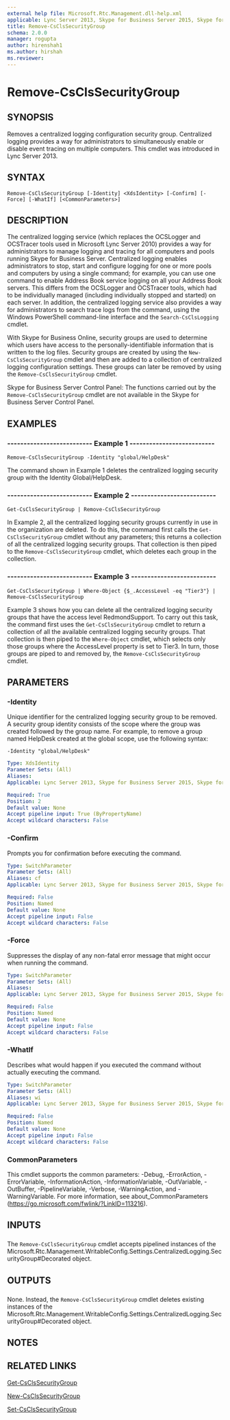 ```yaml
---
external help file: Microsoft.Rtc.Management.dll-help.xml
applicable: Lync Server 2013, Skype for Business Server 2015, Skype for Business Server 2019
title: Remove-CsClsSecurityGroup
schema: 2.0.0
manager: rogupta
author: hirenshah1
ms.author: hirshah
ms.reviewer:
---
```


# Remove-CsClsSecurityGroup

## SYNOPSIS
Removes a centralized logging configuration security group.
Centralized logging provides a way for administrators to simultaneously enable or disable event tracing on multiple computers.
This cmdlet was introduced in Lync Server 2013.


## SYNTAX

```
Remove-CsClsSecurityGroup [-Identity] <XdsIdentity> [-Confirm] [-Force] [-WhatIf] [<CommonParameters>]
```

## DESCRIPTION
The centralized logging service (which replaces the OCSLogger and OCSTracer tools used in Microsoft Lync Server 2010) provides a way for administrators to manage logging and tracing for all computers and pools running Skype for Business Server.
Centralized logging enables administrators to stop, start and configure logging for one or more pools and computers by using a single command; for example, you can use one command to enable Address Book service logging on all your Address Book servers.
This differs from the OCSLogger and OCSTracer tools, which had to be individually managed (including individually stopped and started) on each server.
In addition, the centralized logging service also provides a way for administrators to search trace logs from the command, using the Windows PowerShell command-line interface and the `Search-CsClsLogging` cmdlet.

With Skype for Business Online, security groups are used to determine which users have access to the personally-identifiable information that is written to the log files.
Security groups are created by using the `New-CsClsSecurityGroup` cmdlet and then are added to a collection of centralized logging configuration settings.
These groups can later be removed by using the `Remove-CsClsSecurityGroup` cmdlet.

Skype for Business Server Control Panel: The functions carried out by the `Remove-CsClsSecurityGroup` cmdlet are not available in the Skype for Business Server Control Panel.


## EXAMPLES

### -------------------------- Example 1 --------------------------
```
Remove-CsClsSecurityGroup -Identity "global/HelpDesk"
```

The command shown in Example 1 deletes the centralized logging security group with the Identity Global/HelpDesk.


### -------------------------- Example 2 --------------------------
```
Get-CsClsSecurityGroup | Remove-CsClsSecurityGroup
```

In Example 2, all the centralized logging security groups currently in use in the organization are deleted.
To do this, the command first calls the `Get-CsClsSecurityGroup` cmdlet without any parameters; this returns a collection of all the centralized logging security groups.
That collection is then piped to the `Remove-CsClsSecurityGroup` cmdlet, which deletes each group in the collection.


### -------------------------- Example 3 --------------------------
```
Get-CsClsSecurityGroup | Where-Object {$_.AccessLevel -eq "Tier3"} | Remove-CsClsSecurityGroup
```

Example 3 shows how you can delete all the centralized logging security groups that have the access level RedmondSupport.
To carry out this task, the command first uses the `Get-CsClsSecurityGroup` cmdlet to return a collection of all the available centralized logging security groups.
That collection is then piped to the `Where-Object` cmdlet, which selects only those groups where the AccessLevel property is set to Tier3.
In turn, those groups are piped to and removed by, the `Remove-CsClsSecurityGroup` cmdlet.


## PARAMETERS

### -Identity
Unique identifier for the centralized logging security group to be removed.
A security group identity consists of the scope where the group was created followed by the group name.
For example, to remove a group named HelpDesk created at the global scope, use the following syntax:

`-Identity "global/HelpDesk"`

```yaml
Type: XdsIdentity
Parameter Sets: (All)
Aliases: 
Applicable: Lync Server 2013, Skype for Business Server 2015, Skype for Business Server 2019

Required: True
Position: 2
Default value: None
Accept pipeline input: True (ByPropertyName)
Accept wildcard characters: False
```

### -Confirm
Prompts you for confirmation before executing the command.

```yaml
Type: SwitchParameter
Parameter Sets: (All)
Aliases: cf
Applicable: Lync Server 2013, Skype for Business Server 2015, Skype for Business Server 2019

Required: False
Position: Named
Default value: None
Accept pipeline input: False
Accept wildcard characters: False
```

### -Force
Suppresses the display of any non-fatal error message that might occur when running the command.

```yaml
Type: SwitchParameter
Parameter Sets: (All)
Aliases: 
Applicable: Lync Server 2013, Skype for Business Server 2015, Skype for Business Server 2019

Required: False
Position: Named
Default value: None
Accept pipeline input: False
Accept wildcard characters: False
```

### -WhatIf
Describes what would happen if you executed the command without actually executing the command.

```yaml
Type: SwitchParameter
Parameter Sets: (All)
Aliases: wi
Applicable: Lync Server 2013, Skype for Business Server 2015, Skype for Business Server 2019

Required: False
Position: Named
Default value: None
Accept pipeline input: False
Accept wildcard characters: False
```

### CommonParameters
This cmdlet supports the common parameters: -Debug, -ErrorAction, -ErrorVariable, -InformationAction, -InformationVariable, -OutVariable, -OutBuffer, -PipelineVariable, -Verbose, -WarningAction, and -WarningVariable. For more information, see about_CommonParameters (https://go.microsoft.com/fwlink/?LinkID=113216).

## INPUTS

###  
The `Remove-CsClsSecurityGroup` cmdlet accepts pipelined instances of the Microsoft.Rtc.Management.WritableConfig.Settings.CentralizedLogging.SecurityGroup#Decorated object.

## OUTPUTS

###  
None.
Instead, the `Remove-CsClsSecurityGroup` cmdlet deletes existing instances of the Microsoft.Rtc.Management.WritableConfig.Settings.CentralizedLogging.SecurityGroup#Decorated object.

## NOTES

## RELATED LINKS

[Get-CsClsSecurityGroup](Get-CsClsSecurityGroup.md)

[New-CsClsSecurityGroup](New-CsClsSecurityGroup.md)

[Set-CsClsSecurityGroup](Set-CsClsSecurityGroup.md)

